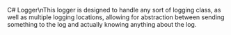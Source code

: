 C# Logger\nThis logger is designed to handle any sort of logging class, as well as multiple logging locations, allowing for abstraction between sending something to the log and actually knowing anything about the log.
